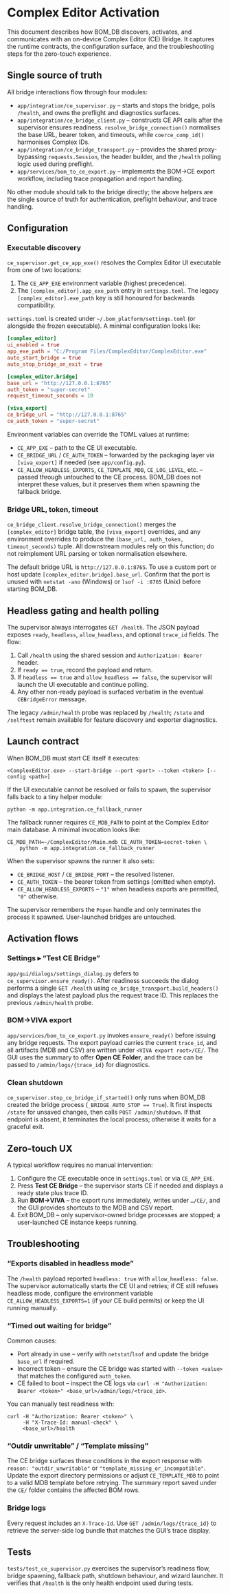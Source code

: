 # Complex Editor Activation

This document describes how BOM_DB discovers, activates, and communicates with
an on-device Complex Editor (CE) Bridge. It captures the runtime contracts, the
configuration surface, and the troubleshooting steps for the zero-touch
experience.

## Single source of truth

All bridge interactions flow through four modules:

- `app/integration/ce_supervisor.py` – starts and stops the bridge, polls
  `/health`, and owns the preflight and diagnostics surfaces.
- `app/integration/ce_bridge_client.py` – constructs CE API calls after the
  supervisor ensures readiness. `resolve_bridge_connection()` normalises the
  base URL, bearer token, and timeouts, while `coerce_comp_id()` harmonises
  Complex IDs.
- `app/integration/ce_bridge_transport.py` – provides the shared
  proxy-bypassing `requests.Session`, the header builder, and the
  `/health` polling logic used during preflight.
- `app/services/bom_to_ce_export.py` – implements the BOM→CE export workflow,
  including trace propagation and report handling.

No other module should talk to the bridge directly; the above helpers are the
single source of truth for authentication, preflight behaviour, and trace
handling.

## Configuration

### Executable discovery

`ce_supervisor.get_ce_app_exe()` resolves the Complex Editor UI executable from
one of two locations:

1. The `CE_APP_EXE` environment variable (highest precedence).
2. The `[complex_editor].app_exe_path` entry in `settings.toml`. The legacy
   `[complex_editor].exe_path` key is still honoured for backwards compatibility.

`settings.toml` is created under `~/.bom_platform/settings.toml` (or alongside
the frozen executable). A minimal configuration looks like:

```toml
[complex_editor]
ui_enabled = true
app_exe_path = "C:/Program Files/ComplexEditor/ComplexEditor.exe"
auto_start_bridge = true
auto_stop_bridge_on_exit = true

[complex_editor.bridge]
base_url = "http://127.0.0.1:8765"
auth_token = "super-secret"
request_timeout_seconds = 10

[viva_export]
ce_bridge_url = "http://127.0.0.1:8765"
ce_auth_token = "super-secret"
```

Environment variables can override the TOML values at runtime:

- `CE_APP_EXE` – path to the CE UI executable.
- `CE_BRIDGE_URL` / `CE_AUTH_TOKEN` – forwarded by the packaging layer via
  `[viva_export]` if needed (see `app/config.py`).
- `CE_ALLOW_HEADLESS_EXPORTS`, `CE_TEMPLATE_MDB`, `CE_LOG_LEVEL`, etc. – passed
  through untouched to the CE process. BOM_DB does not interpret these values,
  but it preserves them when spawning the fallback bridge.

### Bridge URL, token, timeout

`ce_bridge_client.resolve_bridge_connection()` merges the `[complex_editor]`
bridge table, the `[viva_export]` overrides, and any environment overrides to
produce the `(base_url, auth_token, timeout_seconds)` tuple. All downstream
modules rely on this function; do not reimplement URL parsing or token
normalisation elsewhere.

The default bridge URL is `http://127.0.0.1:8765`. To use a custom port or host
update `[complex_editor.bridge].base_url`. Confirm that the port is unused with
`netstat -ano` (Windows) or `lsof -i :8765` (Unix) before starting BOM_DB.

## Headless gating and health polling

The supervisor always interrogates `GET /health`. The JSON payload exposes
`ready`, `headless`, `allow_headless`, and optional `trace_id` fields. The flow:

1. Call `/health` using the shared session and `Authorization: Bearer` header.
2. If `ready == true`, record the payload and return.
3. If `headless == true` and `allow_headless == false`, the supervisor will
   launch the UI executable and continue polling.
4. Any other non-ready payload is surfaced verbatim in the eventual
   `CEBridgeError` message.

The legacy `/admin/health` probe was replaced by `/health`; `/state` and
`/selftest` remain available for feature discovery and exporter diagnostics.

## Launch contract

When BOM_DB must start CE itself it executes:

```
<ComplexEditor.exe> --start-bridge --port <port> --token <token> [--config <path>]
```

If the UI executable cannot be resolved or fails to spawn, the supervisor falls
back to a tiny helper module:

```
python -m app.integration.ce_fallback_runner
```

The fallback runner requires `CE_MDB_PATH` to point at the Complex Editor main
database. A minimal invocation looks like:

```
CE_MDB_PATH=~/ComplexEditor/Main.mdb CE_AUTH_TOKEN=secret-token \
    python -m app.integration.ce_fallback_runner
```

When the supervisor spawns the runner it also sets:

- `CE_BRIDGE_HOST` / `CE_BRIDGE_PORT` – the resolved listener.
- `CE_AUTH_TOKEN` – the bearer token from settings (omitted when empty).
- `CE_ALLOW_HEADLESS_EXPORTS` – `"1"` when headless exports are permitted,
  `"0"` otherwise.

The supervisor remembers the `Popen` handle and only terminates the process it
spawned. User-launched bridges are untouched.

## Activation flows

### Settings ▸ “Test CE Bridge”

`app/gui/dialogs/settings_dialog.py` defers to `ce_supervisor.ensure_ready()`.
After readiness succeeds the dialog performs a single `GET /health` using
`ce_bridge_transport.build_headers()` and displays the latest payload plus the
request trace ID. This replaces the previous `/admin/health` probe.

### BOM→VIVA export

`app/services/bom_to_ce_export.py` invokes `ensure_ready()` before issuing any
bridge requests. The export payload carries the current `trace_id`, and all
artifacts (MDB and CSV) are written under `<VIVA export root>/CE/`. The GUI uses
the summary to offer **Open CE Folder**, and the trace can be passed to
`/admin/logs/{trace_id}` for diagnostics.

### Clean shutdown

`ce_supervisor.stop_ce_bridge_if_started()` only runs when BOM_DB created the
bridge process (`_BRIDGE_AUTO_STOP == True`). It first inspects `/state` for
unsaved changes, then calls `POST /admin/shutdown`. If that endpoint is absent,
it terminates the local process; otherwise it waits for a graceful exit.

## Zero-touch UX

A typical workflow requires no manual intervention:

1. Configure the CE executable once in `settings.toml` or via `CE_APP_EXE`.
2. Press **Test CE Bridge** – the supervisor starts CE if needed and displays a
   ready state plus trace ID.
3. Run **BOM→VIVA** – the export runs immediately, writes under `…/CE/`, and the
   GUI provides shortcuts to the MDB and CSV report.
4. Exit BOM_DB – only supervisor-owned bridge processes are stopped; a
   user-launched CE instance keeps running.

## Troubleshooting

### “Exports disabled in headless mode”

The `/health` payload reported `headless: true` with
`allow_headless: false`. The supervisor automatically starts the CE UI and
retries; if CE still refuses headless mode, configure the environment variable
`CE_ALLOW_HEADLESS_EXPORTS=1` (if your CE build permits) or keep the UI running
manually.

### “Timed out waiting for bridge”

Common causes:

- Port already in use – verify with `netstat`/`lsof` and update the bridge
  `base_url` if required.
- Incorrect token – ensure the CE bridge was started with `--token <value>` that
  matches the configured `auth_token`.
- CE failed to boot – inspect the CE logs via
  `curl -H "Authorization: Bearer <token>" <base_url>/admin/logs/<trace_id>`.

You can manually test readiness with:

```
curl -H "Authorization: Bearer <token>" \
     -H "X-Trace-Id: manual-check" \
     <base_url>/health
```

### “Outdir unwritable” / “Template missing”

The CE bridge surfaces these conditions in the export response with
`reason: "outdir_unwritable"` or `"template_missing_or_incompatible"`. Update the
export directory permissions or adjust `CE_TEMPLATE_MDB` to point to a valid
MDB template before retrying. The summary report saved under the `CE/` folder
contains the affected BOM rows.

### Bridge logs

Every request includes an `X-Trace-Id`. Use
`GET /admin/logs/{trace_id}` to retrieve the server-side log bundle that
matches the GUI’s trace display.

## Tests

`tests/test_ce_supervisor.py` exercises the supervisor’s readiness flow, bridge
spawning, fallback path, shutdown behaviour, and wizard launcher. It verifies
that `/health` is the only health endpoint used during tests.
